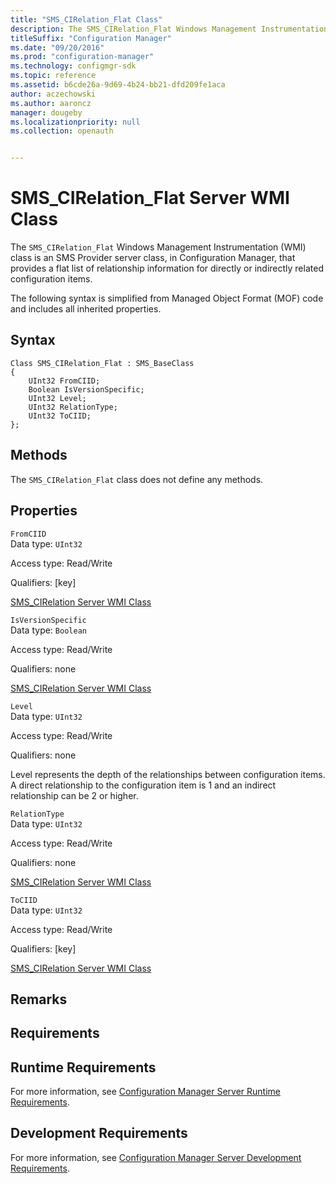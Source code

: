 ```yaml
---
title: "SMS_CIRelation_Flat Class"
description: The SMS_CIRelation_Flat Windows Management Instrumentation (WMI) class is an SMS Provider server class, in Configuration Manager, that provides a flat list of relationship information for directly or indirectly related configuration items. 
titleSuffix: "Configuration Manager"
ms.date: "09/20/2016"
ms.prod: "configuration-manager"
ms.technology: configmgr-sdk
ms.topic: reference
ms.assetid: b6cde26a-9d69-4b24-bb21-dfd209fe1aca
author: aczechowski
ms.author: aaroncz
manager: dougeby
ms.localizationpriority: null
ms.collection: openauth


---
```

# SMS_CIRelation_Flat Server WMI Class
The `SMS_CIRelation_Flat` Windows Management Instrumentation (WMI) class is an SMS Provider server class, in Configuration Manager, that provides a flat list of relationship information for directly or indirectly related configuration items.  

 The following syntax is simplified from Managed Object Format (MOF) code and includes all inherited properties.  

## Syntax  

```  
Class SMS_CIRelation_Flat : SMS_BaseClass  
{  
    UInt32 FromCIID;  
    Boolean IsVersionSpecific;  
    UInt32 Level;  
    UInt32 RelationType;  
    UInt32 ToCIID;  
};  
```  

## Methods  
 The `SMS_CIRelation_Flat` class does not define any methods.  

## Properties  
 `FromCIID`  
 Data type: `UInt32`  

 Access type: Read/Write  

 Qualifiers: [key]  

 [SMS_CIRelation Server WMI Class](../../../develop/reference/sum/sms_cirelation-server-wmi-class.md)  

 `IsVersionSpecific`  
 Data type: `Boolean`  

 Access type: Read/Write  

 Qualifiers: none  

 [SMS_CIRelation Server WMI Class](../../../develop/reference/sum/sms_cirelation-server-wmi-class.md)  

 `Level`  
 Data type: `UInt32`  

 Access type: Read/Write  

 Qualifiers: none  

 Level represents the depth of the relationships between configuration items. A direct relationship to the configuration item is 1 and an indirect relationship can be 2 or higher.  

 `RelationType`  
 Data type: `UInt32`  

 Access type: Read/Write  

 Qualifiers: none  

 [SMS_CIRelation Server WMI Class](../../../develop/reference/sum/sms_cirelation-server-wmi-class.md)  

 `ToCIID`  
 Data type: `UInt32`  

 Access type: Read/Write  

 Qualifiers: [key]  

 [SMS_CIRelation Server WMI Class](../../../develop/reference/sum/sms_cirelation-server-wmi-class.md)  

## Remarks  

## Requirements  

## Runtime Requirements  
 For more information, see [Configuration Manager Server Runtime Requirements](../../../develop/core/reqs/server-runtime-requirements.md).  

## Development Requirements  
 For more information, see [Configuration Manager Server Development Requirements](../../../develop/core/reqs/server-development-requirements.md).
